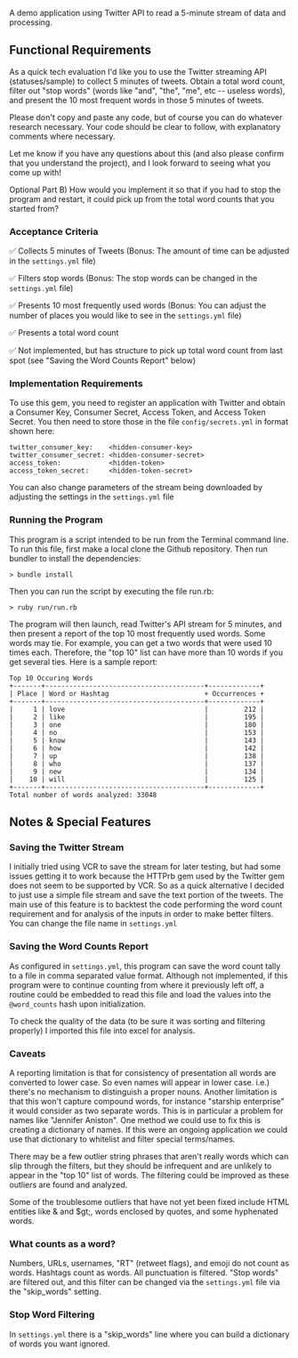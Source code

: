 A demo application using Twitter API to read a 5-minute stream of data and processing.

## Functional Requirements

As a quick tech evaluation I'd like you to use the Twitter streaming API (statuses/sample) to collect 5 minutes of tweets.
 Obtain a total word count, filter out "stop words" (words like "and", "the", "me", etc -- useless words),
 and present the 10 most frequent words in those 5 minutes of tweets. 

Please don't copy and paste any code, but of course you can do whatever research necessary.
 Your code should be clear to follow, with explanatory comments where necessary. 

Let me know if you have any questions about this (and also please confirm that you understand the project),
 and I look forward to seeing what you come up with!

Optional Part B) How would you implement it so that if you had to stop the program and restart,
 it could pick up from the total word counts that you started from?
 
### Acceptance Criteria

✅ Collects 5 minutes of Tweets (Bonus: The amount of time can be adjusted in the ```settings.yml``` file)

✅ Filters stop words (Bonus: The stop words can be changed in the ```settings.yml``` file) 

✅ Presents 10 most frequently used words (Bonus: You can adjust the number of places you would like to see in the ```settings.yml``` file)

✅ Presents a total word count

✅ Not implemented, but has structure to pick up total word count from last spot (see "Saving the Word Counts Report" below)
  
### Implementation Requirements

To use this gem, you need to register an application with Twitter and obtain a Consumer Key, Consumer Secret,
Access Token, and Access Token Secret. You then need to store those in the file ```config/secrets.yml``` in format
shown here:
 
    twitter_consumer_key:    <hidden-consumer-key>
    twitter_consumer_secret: <hidden-consumer-secret>
    access_token:            <hidden-token>
    access_token_secret:     <hidden-token-secret>
    
You can also change parameters of the stream being downloaded by adjusting the settings in the ```settings.yml``` file

### Running the Program

This program is a script intended to be run from the Terminal command line. To run this file, first make a local clone 
the Github repository. Then run bundler to install the dependencies:

    > bundle install
    
Then you can run the script by executing the file run.rb:

    > ruby run/run.rb
    
The program will then launch, read Twitter's API stream for 5 minutes, and then present a report of the top 10
most frequently used words. Some words may tie. For example, you can get a two words that were used 10 times each.
Therefore, the "top 10" list can have more than 10 words if you get several ties. Here is a sample report:

    Top 10 Occuring Words
    +-------+----------------------------------------+-------------+
    | Place | Word or Hashtag                        + Occurrences +
    +-------+----------------------------------------+-------------+
    |     1 | love                                   |         212 |
    |     2 | like                                   |         195 |
    |     3 | one                                    |         180 |
    |     4 | no                                     |         153 |
    |     5 | know                                   |         143 |
    |     6 | how                                    |         142 |
    |     7 | up                                     |         138 |
    |     8 | who                                    |         137 |
    |     9 | new                                    |         134 |
    |    10 | will                                   |         125 |
    +-------+----------------------------------------+-------------+
    Total number of words analyzed: 33048
    
## Notes & Special Features

### Saving the Twitter Stream

I initially tried using VCR to save the stream for later testing, but had some issues getting it to work because
the HTTPrb gem used by the Twitter gem does not seem to be supported by VCR. So as a quick alternative I decided
to just use a simple file stream and save the text portion of the tweets. The main use of this feature is to 
backtest the code performing the word count requirement and for analysis of the inputs in order to make better
filters. You can change the file name in ```settings.yml```


### Saving the Word Counts Report

As configured in ```settings.yml```, this program can save the word count tally to a file in comma separated value
format. Although not implemented, if this program were to continue counting from where it previously left off,
a routine could be embedded to read this file and load the values into the ```@word_counts``` hash upon initialization.

To check the quality of the data (to be sure it was sorting and filtering properly) I imported this file into excel
for analysis.

### Caveats

A reporting limitation is that for consistency of presentation all words are converted to lower case. So even names
will appear in lower case. i.e.) there's no mechanism to distinguish a proper nouns. Another limitation is that this
won't capture compound words, for instance "starship enterprise" it would consider as two separate words. This is in 
particular a problem for names like "Jennifer Aniston". One method we could use to fix this is creating a dictionary
of names. If this were an ongoing application we could use that dictionary to whitelist and filter special terms/names.

There may be a few outlier string phrases that aren't really words which can slip through the filters, but they should
be infrequent and are unlikely to appear in the "top 10" list of words. The filtering could be improved as these outliers
are found and analyzed. 

Some of the troublesome outliers that have not yet been fixed include HTML entities like &amp; and $gt;, words enclosed 
by quotes, and some hyphenated words.

### What counts as a word?

Numbers, URLs, usernames, "RT" (retweet flags), and emoji do not count as words. Hashtags count as words. All punctuation
is filtered. "Stop words" are filtered out, and this filter can be changed via the ```settings.yml``` file via the 
"skip_words" setting.

### Stop Word Filtering

In ```settings.yml``` there is a "skip_words" line where you can build a dictionary of words you want ignored. 